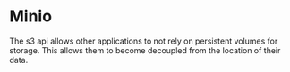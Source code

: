 # Minio

The s3 api allows other applications to not rely on persistent volumes for
storage. This allows them to become decoupled from the location of their data.
